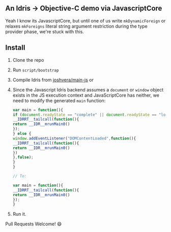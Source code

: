 ## An Idris -> Objective-C demo via JavascriptCore

Yeah I know its JavascriptCore, but until one of us write `mkDynamicForeign` or
relaxes `mkForeigns` literal string argument restriction during the type provider phase, we're stuck with
this.

## Install
1. Clone the repo
2. Run `script/bootstrap`
3. Compile Idris from [joshvera/main-js](https://github.com/joshvera/Idris-dev) or
4. Since the Javascript Idris backend assumes a `document` or `window` object exists in the JS execution context and JavaScriptCore has neither, we need to modify the generated `main` function:

	```js
	var main = function(){
	if (document.readyState == "complete" || document.readyState == "loaded") {
	__IDRRT__tailcall(function(){
	return __IDR__mrunMain0()
	});
	} else {
	window.addEventListener("DOMContentLoaded",function(){
	__IDRRT__tailcall(function(){
	return __IDR__mrunMain0()
	})
	},false);
	}
	}

	// To:

	var main = function(){
	__IDRRT__tailcall(function(){
	return __IDR__mrunMain0()
	});
	}
	```
5. Run it.

Pull Requests Welcome! :smile:

